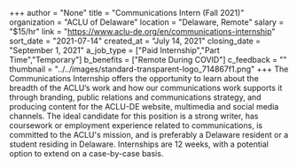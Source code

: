 +++
author = "None"
title = "Communications Intern (Fall 2021)"
organization = "ACLU of Delaware"
location = "Delaware, Remote"
salary = "$15/hr"
link = "https://www.aclu-de.org/en/communications-internship"
sort_date = "2021-07-14"
created_at = "July 14, 2021"
closing_date = "September 1, 2021"
a_job_type = ["Paid Internship","Part Time","Temporary"]
b_benefits = ["Remote During COVID"]
c_feedback = ""
thumbnail = "../../images/standard-transparent-logo_714867f1.png"
+++
The Communications Internship offers the opportunity to learn about the breadth of the ACLU’s work and how our communications work supports it through branding, public relations and communications strategy, and producing content for the ACLU-DE website, multimedia and social media channels. The ideal candidate for this position is a strong writer, has coursework or employment experience related to communications, is committed to the ACLU's mission, and is preferably a Delaware resident or a student residing in Delaware. Internships are 12 weeks, with a potential option to extend on a case-by-case basis.